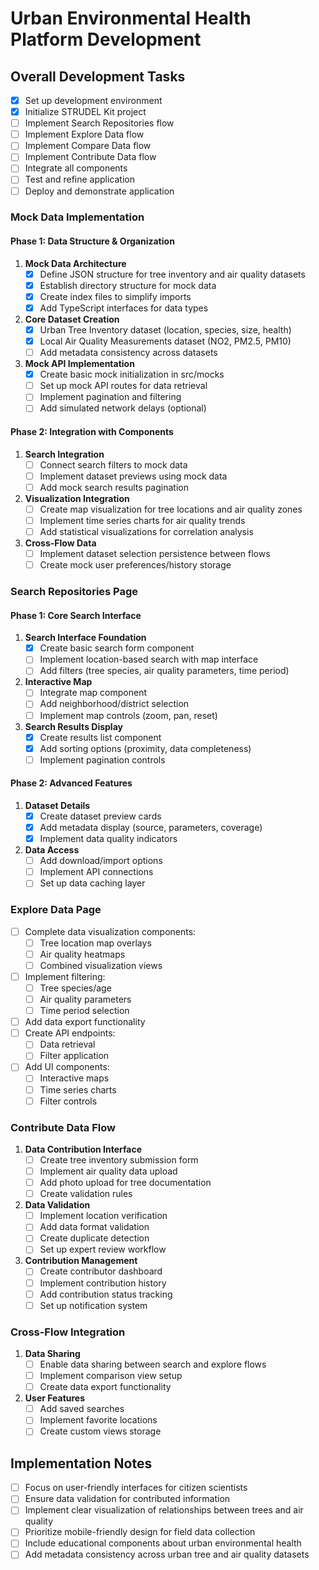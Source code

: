 # Urban Environmental Health Platform Development

## Overall Development Tasks

- [x] Set up development environment
- [x] Initialize STRUDEL Kit project
- [ ] Implement Search Repositories flow
- [ ] Implement Explore Data flow
- [ ] Implement Compare Data flow
- [ ] Implement Contribute Data flow
- [ ] Integrate all components
- [ ] Test and refine application
- [ ] Deploy and demonstrate application

### Mock Data Implementation

#### Phase 1: Data Structure & Organization

1. **Mock Data Architecture**
   - [x] Define JSON structure for tree inventory and air quality datasets
   - [x] Establish directory structure for mock data
   - [x] Create index files to simplify imports
   - [x] Add TypeScript interfaces for data types

2. **Core Dataset Creation**
   - [x] Urban Tree Inventory dataset (location, species, size, health)
   - [x] Local Air Quality Measurements dataset (NO2, PM2.5, PM10)
   - [ ] Add metadata consistency across datasets

3. **Mock API Implementation**
   - [x] Create basic mock initialization in src/mocks
   - [ ] Set up mock API routes for data retrieval
   - [ ] Implement pagination and filtering
   - [ ] Add simulated network delays (optional)

#### Phase 2: Integration with Components

1. **Search Integration**
   - [ ] Connect search filters to mock data
   - [ ] Implement dataset previews using mock data
   - [ ] Add mock search results pagination

2. **Visualization Integration**
   - [ ] Create map visualization for tree locations and air quality zones
   - [ ] Implement time series charts for air quality trends
   - [ ] Add statistical visualizations for correlation analysis

3. **Cross-Flow Data**
   - [ ] Implement dataset selection persistence between flows
   - [ ] Create mock user preferences/history storage

### Search Repositories Page

#### Phase 1: Core Search Interface

1. **Search Interface Foundation**
   - [x] Create basic search form component
   - [ ] Implement location-based search with map interface
   - [ ] Add filters (tree species, air quality parameters, time period)

2. **Interactive Map**
   - [ ] Integrate map component
   - [ ] Add neighborhood/district selection
   - [ ] Implement map controls (zoom, pan, reset)

3. **Search Results Display**
   - [x] Create results list component
   - [x] Add sorting options (proximity, data completeness)
   - [ ] Implement pagination controls

#### Phase 2: Advanced Features

1. **Dataset Details**
   - [x] Create dataset preview cards
   - [x] Add metadata display (source, parameters, coverage)
   - [x] Implement data quality indicators

2. **Data Access**
   - [ ] Add download/import options
   - [ ] Implement API connections
   - [ ] Set up data caching layer

### Explore Data Page

- [ ] Complete data visualization components:
  - [ ] Tree location map overlays
  - [ ] Air quality heatmaps
  - [ ] Combined visualization views
- [ ] Implement filtering:
  - [ ] Tree species/age
  - [ ] Air quality parameters
  - [ ] Time period selection
- [ ] Add data export functionality
- [ ] Create API endpoints:
  - [ ] Data retrieval
  - [ ] Filter application
- [ ] Add UI components:
  - [ ] Interactive maps
  - [ ] Time series charts
  - [ ] Filter controls

### Contribute Data Flow

1. **Data Contribution Interface**
   - [ ] Create tree inventory submission form
   - [ ] Implement air quality data upload
   - [ ] Add photo upload for tree documentation
   - [ ] Create validation rules

2. **Data Validation**
   - [ ] Implement location verification
   - [ ] Add data format validation
   - [ ] Create duplicate detection
   - [ ] Set up expert review workflow

3. **Contribution Management**
   - [ ] Create contributor dashboard
   - [ ] Implement contribution history
   - [ ] Add contribution status tracking
   - [ ] Set up notification system

### Cross-Flow Integration

1. **Data Sharing**
   - [ ] Enable data sharing between search and explore flows
   - [ ] Implement comparison view setup
   - [ ] Create data export functionality

2. **User Features**
   - [ ] Add saved searches
   - [ ] Implement favorite locations
   - [ ] Create custom views storage

## Implementation Notes

- [ ] Focus on user-friendly interfaces for citizen scientists
- [ ] Ensure data validation for contributed information
- [ ] Implement clear visualization of relationships between trees and air quality
- [ ] Prioritize mobile-friendly design for field data collection
- [ ] Include educational components about urban environmental health
- [ ] Add metadata consistency across urban tree and air quality datasets